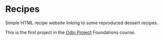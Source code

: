 # Recipes
Simple HTML recipe website linking to some reproduced dessert recipes.

This is the first project in the [Odin Project](https://www.theodinproject.com/lessons/foundations-landing-page) Foundations course.
